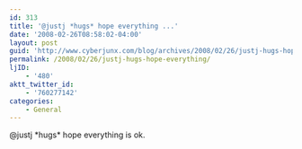 ```yaml
---
id: 313
title: '@justj *hugs* hope everything ...'
date: '2008-02-26T08:58:02-04:00'
layout: post
guid: 'http://www.cyberjunx.com/blog/archives/2008/02/26/justj-hugs-hope-everything/'
permalink: /2008/02/26/justj-hugs-hope-everything/
ljID:
    - '480'
aktt_twitter_id:
    - '760277142'
categories:
    - General
---
```


@justj \*hugs\* hope everything is ok.